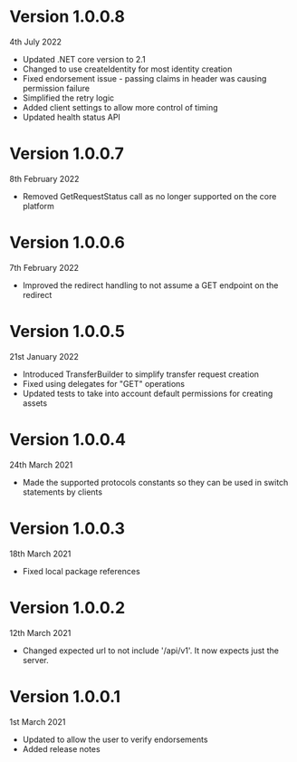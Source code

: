 # Version 1.0.0.8
4th July 2022

- Updated .NET core version to 2.1
- Changed to use createIdentity for most identity creation
- Fixed endorsement issue - passing claims in header was causing permission failure
- Simplified the retry logic
- Added client settings to allow more control of timing
- Updated health status API

# Version 1.0.0.7
8th February 2022

- Removed GetRequestStatus call as no longer supported on the core platform


# Version 1.0.0.6
7th February 2022

- Improved the redirect handling to not assume a GET endpoint on the redirect


# Version 1.0.0.5
21st January 2022

- Introduced TransferBuilder to simplify transfer request creation
- Fixed using delegates for "GET" operations
- Updated tests to take into account default permissions for creating assets


# Version 1.0.0.4
24th March 2021

- Made the supported protocols constants so they can be used in switch statements by clients


# Version 1.0.0.3
18th March 2021

- Fixed local package references


# Version 1.0.0.2
12th March 2021

- Changed expected url to not include '/api/v1'. It now expects just the server.


# Version 1.0.0.1
1st March 2021

- Updated to allow the user to verify endorsements
- Added release notes
